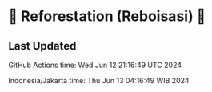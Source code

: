 
# 🌳 Reforestation (Reboisasi) 🌲

## Last Updated

GitHub Actions time: Wed Jun 12 21:16:49 UTC 2024

Indonesia/Jakarta time: Thu Jun 13 04:16:49 WIB 2024

